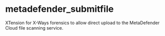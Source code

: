 # metadefender_submitfile

XTension for X-Ways forensics to allow direct upload to the MetaDefender Cloud file scanning service.